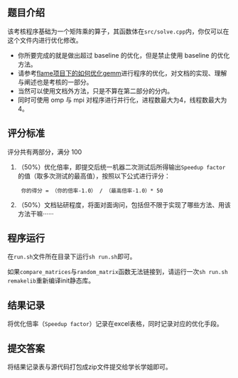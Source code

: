 ## 题目介绍
该考核程序基础为一个矩阵乘的算子，其函数体在`src/solve.cpp`内，你仅可以在这个文件内进行优化修改。

+ 你所要完成的就是做出超过 baseline 的优化，但是禁止使用 baseline 的优化方法。
+ 请参考[flame项目下的如何优化gemm](https://github.com/flame/how-to-optimize-gemm/wiki)进行程序的优化，对文档的实现、理解与阐述也是考核的一部分。
+ 当然可以使用文档外方法，只是不算在第二部分的分内。
+ 同时可使用 omp 与 mpi 对程序进行并行化，进程数最大为4，线程数最大为4。

## 评分标准

评分共有两部分，满分 100

1. （50%）优化倍率，即提交后统一机器二次测试后所得输出`Speedup factor`的值（取多次测试的最高值），按照以下公式进行评分：

        你的得分 = （你的倍率-1.0） / （最高倍率-1.0）* 50

3. （50%）文档钻研程度，将面对面询问，包括但不限于实现了哪些方法、用该方法干嘛······

## 程序运行
在`run.sh`文件所在目录下运行`sh run.sh`即可。

如果`compare_matrices`与`random_matrix`函数无法链接到，请运行一次`sh run.sh remakelib`重新编译init静态库。

## 结果记录
将优化倍率（`Speedup factor`）记录在excel表格，同时记录对应的优化手段。

## 提交答案
将结果记录表与源代码打包成zip文件提交给学长学姐即可。